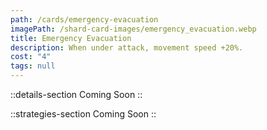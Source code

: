 ```yaml
---
path: /cards/emergency-evacuation
imagePath: /shard-card-images/emergency_evacuation.webp
title: Emergency Evacuation
description: When under attack, movement speed +20%.
cost: "4"
tags: null
---
```


::details-section
Coming Soon
::

::strategies-section
Coming Soon
::
